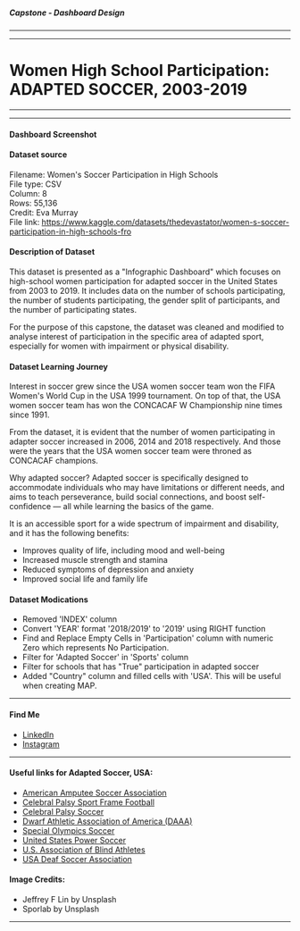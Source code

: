 ##### Capstone - Dashboard Design
---
---
# Women High School Participation: **ADAPTED SOCCER**, 2003-2019

---
---
#### Dashboard Screenshot


#### Dataset source
Filename: Women's Soccer Participation in High Schools \
File type: CSV \
Column: 8 \
Rows: 55,136 \
Credit: Eva Murray \
File link: https://www.kaggle.com/datasets/thedevastator/women-s-soccer-participation-in-high-schools-fro

#### Description of Dataset
This dataset is presented as a "Infographic Dashboard" which focuses on high-school women participation for adapted soccer in the United States from 2003 to 2019. It includes data on the number of schools participating, the number of students participating, the gender split of participants, and the number of participating states.

For the purpose of this capstone, the dataset was cleaned and modified to analyse interest of participation in the specific area of adapted sport, especially for women with impairment or physical disability. 

#### Dataset Learning Journey
Interest in soccer grew since the USA women soccer team won the FIFA Women's World Cup in the USA 1999 tournament. On top of that, the USA women soccer team has won the CONCACAF W Championship nine times since 1991. 

From the dataset, it is evident that the number of women participating in adapter soccer increased in 2006, 2014 and 2018 respectively. And those were the years that the USA women soccer team were throned as CONCACAF champions.

Why adapted soccer?
Adapted soccer is specifically designed to accommodate individuals who may have limitations or different needs, and aims to teach perseverance, build social connections, and boost self-confidence — all while learning the basics of the game.

It is an accessible sport for a wide spectrum of impairment and disability, and it has the following benefits:
- Improves quality of life, including mood and well-being
- Increased muscle strength and stamina
- Reduced symptoms of depression and anxiety
- Improved social life and family life

#### Dataset Modications
- Removed 'INDEX' column
- Convert 'YEAR' format '2018/2019' to '2019' using RIGHT function
- Find and Replace Empty Cells in 'Participation' column with numeric Zero which represents No Participation.
- Filter for 'Adapted Soccer' in 'Sports' column
- Filter for schools that has "True" participation in adapted soccer
- Added "Country" column and filled cells with 'USA'. This will be useful when creating MAP. 

---

#### Find Me
- [LinkedIn](www.linkedin.com/in/muhammd-khairi-boyani-10694061)
- [Instagram](https://www.instagram.com/mikistudio21/)

---

#### Useful links for Adapted Soccer, USA:
- [American Amputee Soccer Association](http://www.ampsoccer.org/)
- [Celebral Palsy Sport Frame Football](http://www.cpsport.org/sports/football/frame-football/)
- [Celebral Palsy Soccer](https://www.cpsoccer.us/)
- [Dwarf Athletic Association of America (DAAA)](http://www.daaa.org/)
- [Special Olympics Soccer](http://resources.specialolympics.org/Taxonomy/Sports_Essentials/_Sports_Info/Football.aspx)
- [United States Power Soccer](https://www.powersoccerusa.org/)
- [U.S. Association of Blind Athletes](https://www.usaba.org/)
- [USA Deaf Soccer Association](https://usdeafsoccer.com/)

#### Image Credits:
- Jeffrey F Lin by Unsplash
- Sporlab by Unsplash

---
